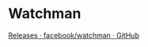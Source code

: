 # Watchman

[Releases · facebook/watchman · GitHub](https://github.com/facebook/watchman/releases?page=1)

